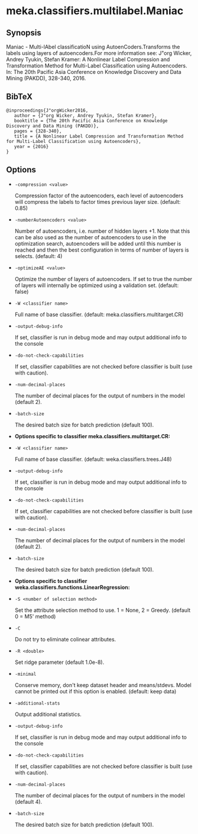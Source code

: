 # meka.classifiers.multilabel.Maniac

## Synopsis
Maniac - Multi-lAbel classificatioN using AutoenCoders.Transforms the labels using layers of autoencoders.For more information see:
J"org Wicker, Andrey Tyukin, Stefan Kramer: A Nonlinear Label Compression and Transformation Method for Multi-Label Classification using Autoencoders. In: The 20th Pacific Asia Conference on Knowledge Discovery and Data Mining (PAKDD), 328-340, 2016.

## BibTeX
```
@inproceedings{J"orgWicker2016,
   author = {J"org Wicker, Andrey Tyukin, Stefan Kramer},
   booktitle = {The 20th Pacific Asia Conference on Knowledge Discovery and Data Mining (PAKDD)},
   pages = {328-340},
   title = {A Nonlinear Label Compression and Transformation Method for Multi-Label Classification using Autoencoders},
   year = {2016}
}
```
## Options
* `-compression <value>`

  Compression factor of the autoencoders, each level of autoencoders will compress the labels to factor times previous layer size.
  (default: 0.85)

* `-numberAutoencoders <value>`

  Number of autoencoders, i.e. number of hidden layers +1. Note that this can be also used as the number of autoencoders to use in the optimization search, autoencoders will be added until this number is reached  and then the best configuration in terms of number of layers is selects.
  (default: 4)

* `-optimizeAE <value>`

  Optimize the number of layers of autoencoders. If set to true the number of layers will internally be optimized using a validation set.
  (default: false)

* `-W <classifier name>`

  Full name of base classifier.
  (default: meka.classifiers.multitarget.CR)

* `-output-debug-info`

  If set, classifier is run in debug mode and
  may output additional info to the console

* `-do-not-check-capabilities`

  If set, classifier capabilities are not checked before classifier is built
  (use with caution).

* `-num-decimal-places`

  The number of decimal places for the output of numbers in the model (default 2).

* `-batch-size`

  The desired batch size for batch prediction  (default 100).

* **Options specific to classifier meka.classifiers.multitarget.CR:**

* `-W <classifier name>`

  Full name of base classifier.
  (default: weka.classifiers.trees.J48)

* `-output-debug-info`

  If set, classifier is run in debug mode and
  may output additional info to the console

* `-do-not-check-capabilities`

  If set, classifier capabilities are not checked before classifier is built
  (use with caution).

* `-num-decimal-places`

  The number of decimal places for the output of numbers in the model (default 2).

* `-batch-size`

  The desired batch size for batch prediction  (default 100).

* **Options specific to classifier weka.classifiers.functions.LinearRegression:**

* `-S <number of selection method>`

  Set the attribute selection method to use. 1 = None, 2 = Greedy.
  (default 0 = M5' method)

* `-C`

  Do not try to eliminate colinear attributes.

* `-R <double>`

  Set ridge parameter (default 1.0e-8).

* `-minimal`

  Conserve memory, don't keep dataset header and means/stdevs.
  Model cannot be printed out if this option is enabled.	(default: keep data)

* `-additional-stats`

  Output additional statistics.

* `-output-debug-info`

  If set, classifier is run in debug mode and
  may output additional info to the console

* `-do-not-check-capabilities`

  If set, classifier capabilities are not checked before classifier is built
  (use with caution).

* `-num-decimal-places`

  The number of decimal places for the output of numbers in the model (default 4).

* `-batch-size`

  The desired batch size for batch prediction  (default 100).
